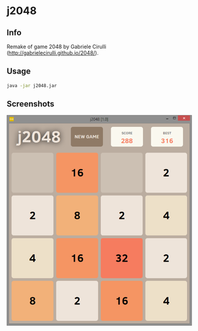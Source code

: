 # j2048

## Info

Remake of game 2048 by Gabriele Cirulli (http://gabrielecirulli.github.io/2048/).

## Usage

```sh
java -jar j2048.jar
```

## Screenshots

![Screen #1](https://raw.githubusercontent.com/GameFX/j2048/master/j2048.png)
